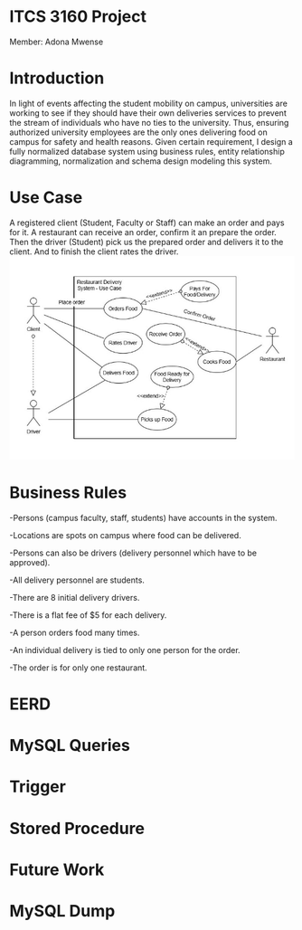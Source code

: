 # ITCS 3160 Project
Member: Adona Mwense
# Introduction
In light of events affecting the student mobility on campus, universities are working to see if they should have their own deliveries services to prevent the stream of individuals who have no ties to the university. Thus, ensuring authorized university employees are the only ones delivering food on campus for safety and health reasons. Given certain requirement, I design a fully normalized database system using business rules, entity relationship diagramming, normalization and schema design modeling this system.
# Use Case
A registered client (Student, Faculty or Staff) can make an order and pays for it. A restaurant can receive an order, confirm it an prepare the order. Then the driver (Student) pick us the prepared order and delivers it to the client. And to finish the client rates the driver.
<img src="ITCS3160Pictures/UseCase.jpg" >
# Business Rules
-Persons (campus faculty, staff, students) have accounts in the system.

-Locations are spots on campus where food can be delivered.

-Persons can also be drivers (delivery personnel which have to be approved). 

-All delivery personnel are students.

-There are 8 initial delivery drivers.

-There is a flat fee of $5 for each delivery.

-A person orders food many times.

-An individual delivery is tied to only one person for the order.

-The order is for only one restaurant.  

 
# EERD
# MySQL Queries
# Trigger
# Stored Procedure
# Future Work
# MySQL Dump

